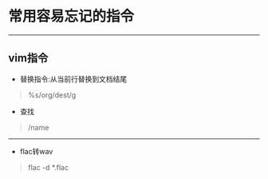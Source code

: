 # 常用容易忘记的指令
---
## vim指令
- 替换指令:从当前行替换到文档结尾
> %s/org/dest/g
- 查找
> /name
---
- flac转wav
> flac -d *.flac

